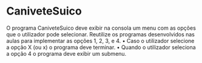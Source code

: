 # CaniveteSuico
O programa CaniveteSuico deve exibir na consola um menu com as opções que o utilizador pode selecionar. Reutilize os programas desenvolvidos nas aulas para implementar as opções 1, 2, 3, e 4. • Caso o utilizador selecione a opção X (ou x) o programa deve terminar. • Quando o utilizador seleciona a opção 4 o programa deve exibir um submenu.
